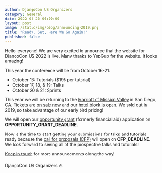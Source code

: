 ```yaml
---
author: DjangoCon US Organizers
category: General
date: 2022-04-28 06:00:00
layout: post
image: /static/img/blog/announcing-2019.png
title: "Ready, Set, Here We Go Again!"
published: false
---
```

Hello, everyone!
We are very excited to announce that the website for DjangoCon US 2022 is [live](https://2022.djangocon.us).
Many thanks to [YupGup](http://yupgup.com/) for the website.
It looks amazing!

This year the conference will be from October 16-21.

- October 16: Tutorials ($195 per tutorial)
- October 17, 18, &amp; 19: Talks
- October 20 &amp; 21: Sprints

This year we will be returning to the [Marriott of Mission Valley](https://2022.djangocon.us/venue/) in San Diego, CA.
Tickets are [on sale now](https://ti.to/defna/djangocon-us-2022) and our [hotel block is open](https://bit.ly/2UZ0oQQ).
We sold out in 2019, so take advantage of our early bird pricing!

We will open our [opportunity grant](https://2022.djangocon.us/opportunity-grants/) (formerly financial aid) application on **OPPORTUNITY_GRANT_DEADLINE**.

Now is the time to start getting your submissions for talks and tutorials ready because the [call for proposals (CFP)](https://2022.djangocon.us/speaking/) will open on **CFP_DEADLINE**.
We look forward to seeing all of the prospective talks and tutorials!

[Keep in touch](https://twitter.com/djangocon) for more announcements along the way!

DjangoCon US Organizers :sailboat:
